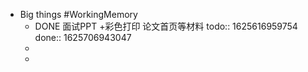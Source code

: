 - Big things #WorkingMemory
	- DONE 面试PPT +彩色打印 论文首页等材料
	  todo:: 1625616959754
	  done:: 1625706943047
	-
	-